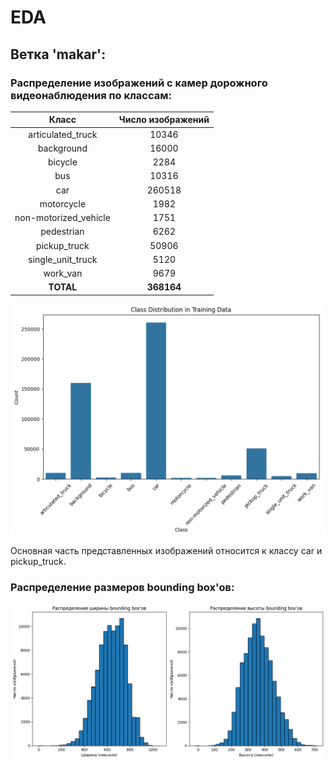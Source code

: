 # EDA

## Ветка 'makar':

### Распределение изображений с камер дорожного видеонаблюдения по классам:
|    Класс    | Число изображений |
|:-----------:|:-----------------:|
|articulated_truck | 10346 |
|background	| 16000 |
|bicycle	|2284 |
|bus	| 10316 | 
|car |	260518 |
|motorcycle |	1982 |
|non-motorized_vehicle |	1751 |
|pedestrian |	6262 |
|pickup_truck |	50906 |
|single_unit_truck |	5120 |
|work_van |	9679 |
|  **TOTAL**  |     **368164**     |

![Распределение изображений по классам](https://github.com/makarles/images/blob/main/class_dis.png)

Основная часть представленных изображений относится к классу car и pickup_truck. 

### Распределение размеров bounding box'ов:
![Распределение изображений по размерам bounding box'ов](EDA/sizes_nikolay.png)


